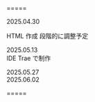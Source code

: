 =====

2025.04.30

HTML 作成
段階的に調整予定

2025.05.13  
IDE Trae で制作  

2025.05.27  
2025.06.02   

=====
